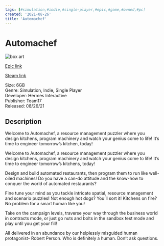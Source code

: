 ```yaml
---
tags: [#simulation,#indie,#single-player,#epic,#game,#owned,#pc]
created: '2021-08-26'
title: 'Automachef'
---
```

# Automachef

![box art](https://cdn1.epicgames.com/salesEvent/salesEvent/EGS_Automachef_HermesInteractive_S1_2560x1440-448983fc02b127093940156b7c1d489a?h=270&amp;resize=1&amp;w=480)

[Epic link](https://www.epicgames.com/store/en-US/p/automachef)

[Steam link](https://store.steampowered.com/app/984800/Automachef/?snr=1_7_7_151_150_1)

Size: 6GB  
Genre: Simulation, Indie, Single Player  
Developer: Hermes Interactive  
Publisher: Team17  
Released: 08/26/21  

## Description

Welcome to Automachef, a resource management puzzler where you design kitchens, program machinery and watch your genius come to life! It’s time to engineer tomorrow’s kitchen, today!

Welcome to Automachef, a resource management puzzler where you design kitchens, program machinery and watch your genius come to life! It’s time to engineer tomorrow’s kitchens, today!

Design and build automated restaurants, then program them to run like well-oiled machines! Do you have a can-do attitude and the know-how to conquer the world of automated restaurants?

Fine tune your mind as you tackle intricate spatial, resource management and scenario puzzles! Not enough hot dogs? You’ll sort it! Kitchens on fire? No problem for a smart human like you!

Take on the campaign levels, traverse your way through the business world in contracts mode, or just go nuts and bolts in the sandbox test mode and play until you get your fill!

All delivered in an abundance by our helplessly misguided human protagonist- Robert Person. Who is definitely a human. Don’t ask questions.
